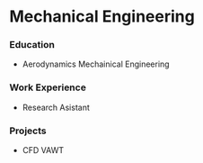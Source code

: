 # Mechanical Engineering


### Education
  - Aerodynamics Mechainical Engineering

### Work Experience
  - Research Asistant


### Projects
  - CFD VAWT
